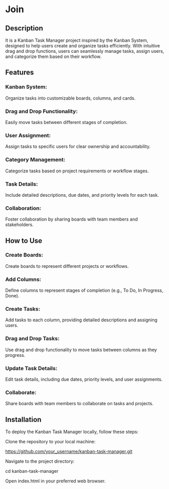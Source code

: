 # Join 

## Description
It is a Kanban Task Manager project inspired by the Kanban System, designed to help users create and organize tasks efficiently. With intuitive drag and drop functions, users can seamlessly manage tasks, assign users, and categorize them based on their workflow.

## Features
### Kanban System: 
Organize tasks into customizable boards, columns, and cards.
### Drag and Drop Functionality: 
Easily move tasks between different stages of completion.
### User Assignment: 
Assign tasks to specific users for clear ownership and accountability.
### Category Management: 
Categorize tasks based on project requirements or workflow stages.
### Task Details: 
Include detailed descriptions, due dates, and priority levels for each task.
### Collaboration: 
Foster collaboration by sharing boards with team members and stakeholders.

## How to Use
### Create Boards:
Create boards to represent different projects or workflows.
### Add Columns:
Define columns to represent stages of completion (e.g., To Do, In Progress, Done).
### Create Tasks:
Add tasks to each column, providing detailed descriptions and assigning users.
### Drag and Drop Tasks:
Use drag and drop functionality to move tasks between columns as they progress.
### Update Task Details:
Edit task details, including due dates, priority levels, and user assignments.
### Collaborate:
Share boards with team members to collaborate on tasks and projects.

## Installation
To deploy the Kanban Task Manager locally, follow these steps:

Clone the repository to your local machine:

https://github.com/your_username/kanban-task-manager.git

Navigate to the project directory:

cd kanban-task-manager

Open index.html in your preferred web browser.


